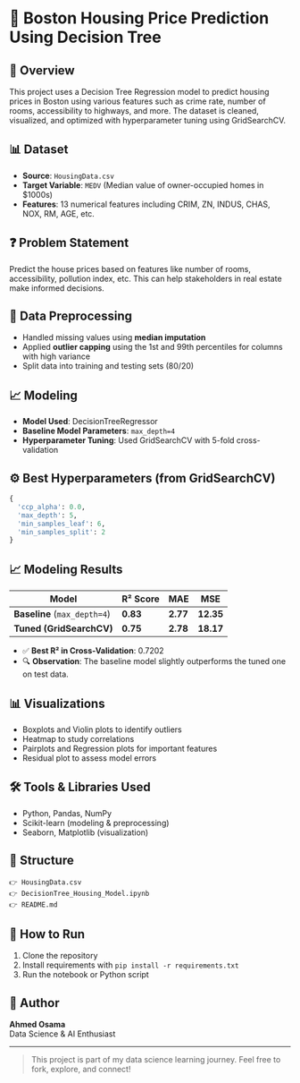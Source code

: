 # 🏡 Boston Housing Price Prediction Using Decision Tree

## 📌 Overview
This project uses a Decision Tree Regression model to predict housing prices in Boston using various features such as crime rate, number of rooms, accessibility to highways, and more. The dataset is cleaned, visualized, and optimized with hyperparameter tuning using GridSearchCV.

## 📊 Dataset
- **Source**: `HousingData.csv`
- **Target Variable**: `MEDV` (Median value of owner-occupied homes in $1000s)
- **Features**: 13 numerical features including CRIM, ZN, INDUS, CHAS, NOX, RM, AGE, etc.

## ❓ Problem Statement
Predict the house prices based on features like number of rooms, accessibility, pollution index, etc. This can help stakeholders in real estate make informed decisions.

## 🔄 Data Preprocessing
- Handled missing values using **median imputation**
- Applied **outlier capping** using the 1st and 99th percentiles for columns with high variance
- Split data into training and testing sets (80/20)

## 📈 Modeling
- **Model Used**: DecisionTreeRegressor
- **Baseline Model Parameters**: `max_depth=4`
- **Hyperparameter Tuning**: Used GridSearchCV with 5-fold cross-validation

## ⚙️ Best Hyperparameters (from GridSearchCV)
```python
{
  'ccp_alpha': 0.0,
  'max_depth': 5,
  'min_samples_leaf': 6,
  'min_samples_split': 2
}
```

## 📈 Modeling Results
| Model              | R² Score | MAE   | MSE   |
|--------------------|----------|-------|--------|
| **Baseline** (`max_depth=4`) | **0.83** | **2.77** | **12.35** |
| **Tuned (GridSearchCV)**     | **0.75** | **2.78** | **18.17** |

- ✅ **Best R² in Cross-Validation**: 0.7202
- 🔍 **Observation**: The baseline model slightly outperforms the tuned one on test data.

## 📊 Visualizations
- Boxplots and Violin plots to identify outliers
- Heatmap to study correlations
- Pairplots and Regression plots for important features
- Residual plot to assess model errors

## 🛠 Tools & Libraries Used
- Python, Pandas, NumPy
- Scikit-learn (modeling & preprocessing)
- Seaborn, Matplotlib (visualization)

## 📁 Structure
```
👉 HousingData.csv
👉 DecisionTree_Housing_Model.ipynb
👉 README.md
```

## 🚀 How to Run
1. Clone the repository
2. Install requirements with `pip install -r requirements.txt`
3. Run the notebook or Python script

## 🧐 Author
**Ahmed Osama**  
Data Science & AI Enthusiast

---
> This project is part of my data science learning journey. Feel free to fork, explore, and connect!


